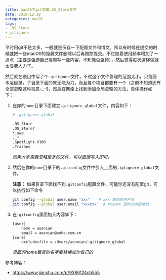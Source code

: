 ```yaml
---
title: macOS下git忽略.DS_Store文件
date: 2018-12-19
categories: macOS
tags:
- .DS_Store
- gitignore
---
```


平时用git不是太多，一般就是保存一下配置文件和博文，所以有时候在提交的时候就把一些macOS的隐藏文件删除以后再跟踪提交。不过随着使用频率增加了一点点（主要是强迫自己每周写一些内容，不知能否坚持），然后觉得每次这样做就太浪费人力了。

然后就在项目中写了个`.gitignore`文件，不过这个文件管理的范围太小，只能管本层目录，子目录下面的就无能为力，而且每个项目都要有一个（之前不知道还有全部忽略这种玩意-_-!)，然后在网络上找到添加全局忽略的方法，具体操作如下：

<!--more-->

1. 在你的`home`目录下面建立`.gitignore_global`文件，内容如下：
    ```bash
    # .gitignore_global

    .DS_Store
    .DS_Store?
    *.swp
    ._*
    .Spotlight-V100
    .Trashes
    ```

    _如果大家需要忽略更多的文件，可以直接写入即可。_

2. 然后在你的`home`目录下的`.gitconfig`文件中引入上面的`.igtignore_global`文件。

    **注意：** 如果目录下面找不到`.gitconfig`配置文件，可能你还没有配置git，可以执行如下命令

    ```bash
    git config --global user.name "xxx"    # xxx 是你的用户名
    git config --global user.email "xxx@xx"  # xxx@xx 是你的邮箱地址
    ```

3. 在`.gitconfig`里面加入内容如下：

    ```bash
    [user]
        name = aoenian
        email = aoenian@zoho.com.cn
    [core]
        excludesfile = /Users/aoenian/.gitignore_global
    ```

    _里面的home目录的名字要替换成你自己的_

参考博客：

- https://www.jianshu.com/p/9386124cb5b5